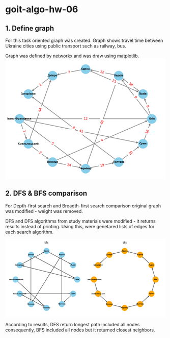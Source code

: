# goit-algo-hw-06

## 1. Define graph

For this task oriented graph was created. Graph shows travel time between Ukraine cities using public transport such as railway, bus. 

Graph was defined by [networkx](01/graph.py#L11) and was draw using matplotlib.
![graph](images/graph01.png)


## 2. DFS & BFS comparison
For Depth-first search and Breadth-first search comparison original graph was modified - weight was removed. 

DFS and DFS algorithms from study materials were modified - it returns results instead of printing. Using this, were genetared lists of edges for each search algorithm.

![graph](images/graph02.png)

According to results, DFS return longest path included all nodes consequently, BFS included all nodes but it returned closest neighbors.